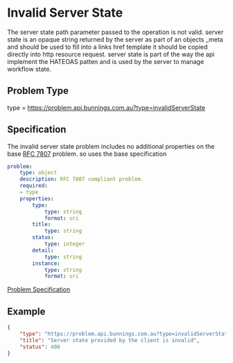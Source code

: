 # Invalid Server State

The server state path parameter passed to the operation is not valid. server state is an opaque string returned by the server as part of an objects _meta and should be used to fill into a links href template it should be copied directly into http resource request. server state is part of the way the api implement the HATEOAS patten and is used by the server to manage workflow state.

## Problem Type

type = https://problem.api.bunnings.com.au?type=invalidServerState

## Specification

The invalid server state problem includes no additional properties on the base [RFC 7807](https://tools.ietf.org/html/rfc7807) problem.
so uses the base specification

```yaml
problem:
    type: object
    description: RFC 7807 compliant problem.
    required:
    - type
    properties:
        type:
            type: string
            format: uri
        title:
            type: string
        status:
            type: integer
        detail:
            type: string
        instance:
            type: string
            format: uri
```
[Problem Specification](./problem.yaml)

## Example

```json
{
    "type": "https://problem.api.bunnings.com.au?type=invalidServerState",
    "title": "Server state provided by the client is invalid",
    "status": 400
}
```